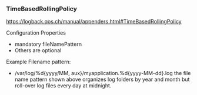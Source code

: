 
### TimeBasedRollingPolicy 
https://logback.qos.ch/manual/appenders.html#TimeBasedRollingPolicy

Configuration Properties
- mandatory fileNamePattern
- Others are optional


Example Filename pattern:
- /var/log/%d{yyyy/MM, aux}/myapplication.%d{yyyy-MM-dd}.log
the file name pattern shown above organizes log folders by year and month but roll-over log files every day at midnight.

